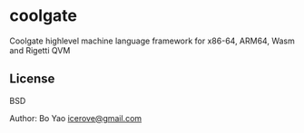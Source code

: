 # coolgate

Coolgate highlevel machine language framework for x86-64, ARM64, Wasm and Rigetti QVM

## License

BSD

Author: Bo Yao <icerove@gmail.com>
